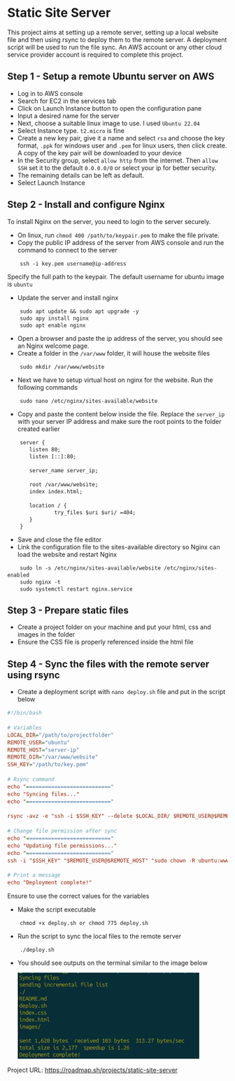 # Static Site Server

This project aims at setting up a remote server, setting up a local website file and then using rsync to deploy them to the remote server.
A deployment script will be used to run the file sync.
An AWS account or any other cloud service provider account is required to complete this project.

## Step 1 - Setup a remote Ubuntu server on AWS

- Log in to AWS console
- Search for EC2 in the services tab
- Click on Launch Instance button to open the configuration pane
- Input a desired name for the server
- Next, choose a suitable linux image to use. I used `Ubuntu 22.04`
- Select Instance type. `t2.micro` is fine
- Create a new key pair, give it a name and select `rsa` and choose the key format, `.ppk` for windows user and `.pem` for linux users, then click create. A copy of the key pair will be downloaded to your device
- In the Security group, select `allow http` from the internet. Then `allow SSH` set it to the default `0.0.0.0/0` or select your ip for better security.
- The remaining details can be left as default.
- Select Launch Instance

## Step 2 - Install and configure Nginx

To install Nginx on the server, you need to login to the server securely.

- On linux, run `chmod 400 /path/to/keypair.pem` to make the file private.
- Copy the public IP address of the server from AWS console and run the command to connect to the server

```console
    ssh -i key.pem username@ip-address
```

Specify the full path to the keypair. The default username for ubuntu image is `ubuntu`

- Update the server and install nginx

```console
    sudo apt update && sudo apt upgrade -y
    sudo apy install nginx
    sudo apt enable nginx
```

- Open a browser and paste the ip address of the server, you should see an Nginx welcome page.
- Create a folder in the `/var/www` folder, it will house the website files

```console
    sudo mkdir /var/www/website
```

- Next we have to setup virtual host on nginx for the website. Run the following commands

```console
    sudo nano /etc/nginx/sites-available/website
```

- Copy and paste the content below inside the file. Replace the `server_ip` with your server IP address and make sure the root points to the folder created earlier

```console
    server {
       listen 80;
       listen [::]:80;

       server_name server_ip;

       root /var/www/website;
       index index.html;

       location / {
               try_files $uri $uri/ =404;
       }
    }
```

- Save and close the file editor
- Link the configuration file to the sites-available directory so Nginx can load the website and restart Nginx

```console
    sudo ln -s /etc/nginx/sites-available/website /etc/nginx/sites-enabled
    sudo nginx -t
    sudo systemctl restart nginx.service
```

## Step 3 - Prepare static files

- Create a project folder on your machine and put your html, css and images in the folder
- Ensure the CSS file is properly referenced inside the html file

## Step 4 - Sync the files with the remote server using rsync

- Create a deployment script with `nano deploy.sh` file and put in the script below

```ini
#!/bin/bash

# Variables
LOCAL_DIR="/path/to/projectfolder"
REMOTE_USER="ubuntu"
REMOTE_HOST="server-ip"
REMOTE_DIR="/var/www/website"
SSH_KEY="/path/to/key.pem"

# Rsync command
echo "==========================="
echo "Syncing files..."
echo "==========================="

rsync -avz -e "ssh -i $SSH_KEY" --delete $LOCAL_DIR/ $REMOTE_USER@$REMOTE_HOST:$REMOTE_DIR

# Change file permission after sync
echo "==========================="
echo "Updating file permissions..."
echo "==========================="
ssh -i "$SSH_KEY" "$REMOTE_USER@$REMOTE_HOST" "sudo chown -R ubuntu:www-data $REMOTE_DIR && sudo chmod -R 755 $REMOTE_DIR"

# Print a message
echo "Deployment complete!"
```

Ensure to use the correct values for the variables

- Make the script executable

```console
    chmod +x deploy.sh or chmod 775 deploy.sh
```

- Run the script to sync the local files to the remote server

```console
    ./deploy.sh
```

- You should see outputs on the terminal similar to the image below

  ![Deploy Image](images/deploy-image.png)

Project URL: <https://roadmap.sh/projects/static-site-server>
